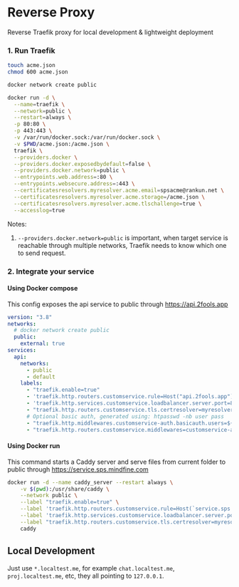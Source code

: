 # Reverse Proxy

Reverse Traefik proxy for local development & lightweight deployment

### 1. Run Traefik

```bash
touch acme.json
chmod 600 acme.json

docker network create public

docker run -d \
  --name=traefik \
  --network=public \
  --restart=always \
  -p 80:80 \
  -p 443:443 \
  -v /var/run/docker.sock:/var/run/docker.sock \
  -v $PWD/acme.json:/acme.json \
  traefik \
  --providers.docker \
  --providers.docker.exposedbydefault=false \
  --providers.docker.network=public \
  --entrypoints.web.address=:80 \
  --entrypoints.websecure.address=:443 \
  --certificatesresolvers.myresolver.acme.email=spsacme@rankun.net \
  --certificatesresolvers.myresolver.acme.storage=/acme.json \
  --certificatesresolvers.myresolver.acme.tlschallenge=true \
  --accesslog=true
```

Notes:

1. `--providers.docker.network=public` is important, when target service is reachable through multiple networks, Traefik needs to know which one to send request.

### 2. Integrate your service

#### Using Docker compose

This config exposes the api service to public through https://api.2fools.app

```yaml
version: "3.8"
networks:
  # docker network create public
  public:
    external: true
services:
  api:
    networks:
      - public
      - default
    labels:
      - "traefik.enable=true"
      - 'traefik.http.routers.customservice.rule=Host("api.2fools.app")'
      - 'traefik.http.services.customservice.loadbalancer.server.port=8000'
      - "traefik.http.routers.customservice.tls.certresolver=myresolver"
      # Optional basic auth, generated using: htpasswd -nb user pass
      - "traefik.http.middlewares.customservice-auth.basicauth.users=${HTPASSWD_NB_USER_PASS}"
      - "traefik.http.routers.customservice.middlewares=customservice-auth"

```

#### Using Docker run

This command starts a Caddy server and serve files from current folder to public through https://service.sps.mindfine.com

```bash
docker run -d --name caddy_server --restart always \
    -v $(pwd):/usr/share/caddy \
    --network public \
    --label "traefik.enable=true" \
    --label 'traefik.http.routers.customservice.rule=Host(`service.sps.mindfine.com`)' \
    --label 'traefik.http.services.customservice.loadbalancer.server.port=80' \
    --label "traefik.http.routers.customservice.tls.certresolver=myresolver" \
    caddy
```

## Local Development

Just use `*.localtest.me`, for example `chat.localtest.me`, `proj.localtest.me`, etc, they all pointing to `127.0.0.1`.
